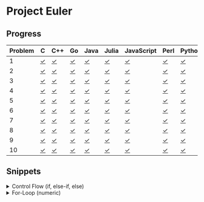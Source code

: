 # Project Euler

## Progress

Problem|C|C++|Go|Java|Julia|JavaScript|Perl|Python|R|Bash
-|-|-|-|-|-|-|-|-|-|-
1|[&#x2713;](src/c/pe_0001.c)|[&#x2713;](src/cpp/pe_0001.cpp)|[&#x2713;](src/go/pe_0001.go)|[&#x2713;](src/java/pe_0001.java)|[&#x2713;](src/jl/pe_0001.jl)|[&#x2713;](src/js/pe_0001.js)|[&#x2713;](src/pl/pe_0001.pl)|[&#x2713;](src/py/pe_0001.py)|[&#x2713;](src/r/pe_0001.r)|[&#x2713;](src/sh/pe_0001.sh)
2|[&#x2713;](src/c/pe_0002.c)|[&#x2713;](src/cpp/pe_0002.cpp)|[&#x2713;](src/go/pe_0002.go)|[&#x2713;](src/java/pe_0002.java)|[&#x2713;](src/jl/pe_0002.jl)|[&#x2713;](src/js/pe_0002.js)|[&#x2713;](src/pl/pe_0002.pl)|[&#x2713;](src/py/pe_0002.py)|[&#x2713;](src/r/pe_0002.r)|[&#x2713;](src/sh/pe_0002.sh)
3|[&#x2713;](src/c/pe_0003.c)|[&#x2713;](src/cpp/pe_0003.cpp)|[&#x2713;](src/go/pe_0003.go)|[&#x2713;](src/java/pe_0003.java)|[&#x2713;](src/jl/pe_0003.jl)|[&#x2713;](src/js/pe_0003.js)|[&#x2713;](src/pl/pe_0003.pl)|[&#x2713;](src/py/pe_0003.py)|[&#x2713;](src/r/pe_0003.r)|[&#x2713;](src/sh/pe_0003.sh)
4|[&#x2713;](src/c/pe_0004.c)|[&#x2713;](src/cpp/pe_0004.cpp)|[&#x2713;](src/go/pe_0004.go)|[&#x2713;](src/java/pe_0004.java)|[&#x2713;](src/jl/pe_0004.jl)|[&#x2713;](src/js/pe_0004.js)|[&#x2713;](src/pl/pe_0004.pl)|[&#x2713;](src/py/pe_0004.py)|[&#x2713;](src/r/pe_0004.r)|[&#x2713;](src/sh/pe_0004.sh)
5|[&#x2713;](src/c/pe_0005.c)|[&#x2713;](src/cpp/pe_0005.cpp)|[&#x2713;](src/go/pe_0005.go)|[&#x2713;](src/java/pe_0005.java)|[&#x2713;](src/jl/pe_0005.jl)|[&#x2713;](src/js/pe_0005.js)|[&#x2713;](src/pl/pe_0005.pl)|[&#x2713;](src/py/pe_0005.py)|[&#x2713;](src/r/pe_0005.r)|[&#x2713;](src/sh/pe_0005.sh)
6|[&#x2713;](src/c/pe_0006.c)|[&#x2713;](src/cpp/pe_0006.cpp)|[&#x2713;](src/go/pe_0006.go)|[&#x2713;](src/java/pe_0006.java)|[&#x2713;](src/jl/pe_0006.jl)|[&#x2713;](src/js/pe_0006.js)|[&#x2713;](src/pl/pe_0006.pl)|[&#x2713;](src/py/pe_0006.py)|[&#x2713;](src/r/pe_0006.r)|[&#x2713;](src/sh/pe_0006.sh)
7|[&#x2713;](src/c/pe_0007.c)|[&#x2713;](src/cpp/pe_0007.cpp)|[&#x2713;](src/go/pe_0007.go)|[&#x2713;](src/java/pe_0007.java)|[&#x2713;](src/jl/pe_0007.jl)|[&#x2713;](src/js/pe_0007.js)|[&#x2713;](src/pl/pe_0007.pl)|[&#x2713;](src/py/pe_0007.py)|[&#x2713;](src/r/pe_0007.r)|[&#x2713;](src/sh/pe_0007.sh)
8|[&#x2713;](src/c/pe_0008.c)|[&#x2713;](src/cpp/pe_0008.cpp)|[&#x2713;](src/go/pe_0008.go)|[&#x2713;](src/java/pe_0008.java)|[&#x2713;](src/jl/pe_0008.jl)|[&#x2713;](src/js/pe_0008.js)|[&#x2713;](src/pl/pe_0008.pl)|[&#x2713;](src/py/pe_0008.py)|[&#x2713;](src/r/pe_0008.r)|[&#x2713;](src/sh/pe_0008.sh)
9|[&#x2713;](src/c/pe_0009.c)|[&#x2713;](src/cpp/pe_0009.cpp)|[&#x2713;](src/go/pe_0009.go)|[&#x2713;](src/java/pe_0009.java)|[&#x2713;](src/jl/pe_0009.jl)|[&#x2713;](src/js/pe_0009.js)|[&#x2713;](src/pl/pe_0009.pl)|[&#x2713;](src/py/pe_0009.py)|[&#x2713;](src/r/pe_0009.r)|[&#x2713;](src/sh/pe_0009.sh)
10|[&#x2713;](src/c/pe_0010.c)|[&#x2713;](src/cpp/pe_0010.cpp)|[&#x2713;](src/go/pe_0010.go)|[&#x2713;](src/java/pe_0010.java)|[&#x2713;](src/jl/pe_0010.jl)|[&#x2713;](src/js/pe_0010.js)|[&#x2713;](src/pl/pe_0010.pl)|[&#x2713;](src/py/pe_0010.py)|[&#x2713;](src/r/pe_0010.r)|[&#x2713;](src/sh/pe_0010.sh)

## Snippets

<details><summary>Control Flow (if, else-if, else)</summary><br>

Example in C

```c
int i = 10;
if (i % 15 == 0) {
    printf("FizzBuzz\n");
} else if (i % 3 == 0) {
    printf("Fizz\n");
} else if (i % 5 == 0) {
    printf("Buzz\n");
} else {
    printf("%d\n", i);
}
```

Example in C++

```cpp
int i = 10;
if (i % 15 == 0) {
    std::cout << "FizzBuzz" << std::endl;
} else if (i % 3 == 0) {
    std::cout << "Fizz" << std::endl;
} else if (i % 5 == 0) {
    std::cout << "Buzz" << std::endl;
} else {
    std::cout << i << std::endl;
}
```

Example in Go

```go
i := 10
if i % 15 == 0 {
    println("FizzBuzz")
} else if i % 3 == 0 {
    println("Fizz")
} else if i % 5 == 0 {
    println("Buzz")
} else {
    println(i)
}
```

Example in Java

```java
int i = 10;
if (i % 15 == 0) {
    System.out.println("FizzBuzz");
} else if (i % 3 == 0) {
    System.out.println("Fizz");
} else if (i % 5 == 0) {
    System.out.println("Buzz");
} else {
    System.out.println(i);
}
```

Example in Julia

```julia
i = 10
if i % 15 == 0
    println("FizzBuzz")
elseif i % 3 == 0
    println("Fizz")
elseif i % 5 == 0
    println("Buzz")
else
    println(i)
end
```

Example in JavaScript

```js
i = 10;
if (i % 15 == 0) {
    console.log("FizzBuzz");
} else if (i % 3 == 0) {
    console.log("Fizz");
} else if (i % 5 == 0) {
    console.log("Buzz");
} else {
    console.log(i);
}
```

Example in Perl

```pl
$i = 10;
if ($i % 15 == 0) {
    print "FizzBuzz\n";
} elsif ($i % 3 == 0) {
    print "Fizz\n";
} elsif ($i % 5 == 0) {
    print "Buzz\n";
} else {
    print $i . "\n";
}
```

Example in Python

```py
i = 10
if i % 15 == 0:
    print("FizzBuzz")
elif i % 3 == 0:
    print("Fizz")
elif i % 5 == 0:
    print("Buzz")
else:
    print(i)
```

Example in R

```r
i = 10;
if (i %% 15 == 0) {
    cat("FizzBuzz\n");
} else if (i %% 3 == 0) {
    cat("Fizz\n");
} else if (i %% 5 == 0) {
    cat("Buzz\n");
} else {
    cat(i, "\n");
}
```

Example in Bash

```sh
i=10;
if (( i % 15 == 0 )); then
    echo "FizzBuzz";
elif (( i % 3 == 0 )); then
    echo "Fizz";
elif (( i % 5 == 0 )); then
    echo "Buzz";
else
    echo "$i";
fi
```

</details>
<details><summary>For-Loop (numeric)</summary><br>

Example in C

```c
int n = 1;
for (int i = 1; i <= 10; ++i) {
    printf("%d\n", n);
    n *= i;
}
```

Example in C++

```cpp
int n = 1;
for (int i = 1; i <= 10; ++i) {
    std::cout << n << std::endl;
    n *= i;
}
```

Example in Go

```go
n := 1
for i := 1; i <= 10; i++ {
    println(n)
    n *= i;
}
```

Example in Java

```java
int n = 1;
for (int i = 1; i <= 10; ++i) {
    System.out.println(n);
    n *= i;
}
```

Example in Julia

```julia
n = 1
for i in 1:10
    println(n)
    n *= i
end
```

Example in JavaScript

```js
n = 1;
for (i = 1; i <= 10; ++i) {
    console.log(n);
    n *= i;
}
```

Example in Perl

```pl
$n = 1;
for ($i = 1; $i <= 10; ++$i) {
    print $n . "\n";
    $n *= $i;
}
```

Example in Python

```py
n = 1
for i in range(1, 10 + 1):
    print(n)
    n *= i
```

Example in R

```r
n = 1
for (i in 1:10) {
    message(n)
    n <- n * i
}
```

Example in Bash

```sh
n=1;
for i in {1..10}; do
    echo $n;
    (( n *= i ));
done
```

</details>
